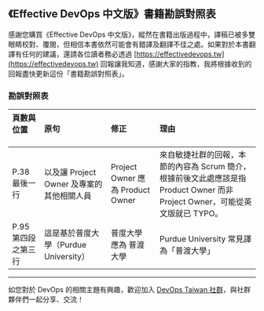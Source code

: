 ## 《Effective DevOps 中文版》書籍勘誤對照表

感謝您購買《Effective DevOps 中文版》，縱然在書籍出版過程中，譯稿已被多雙眼睛校對、覆閱，但相信本書依然可能會有錯譯及翻譯不佳之處。如果對於本書翻譯有任何的建議，還請各位讀者務必透過 [https://effectivedevops.tw](https://effectivedevops.tw) 回報讓我知道，感謝大家的指教，我將根據收到的回報盡快更新這份「書籍勘誤對照表」。


### 勘誤對照表

頁數與位置          |  原句 | 修正 | 理由
:-------------------|:---------------------------------------|:---------------------------------|:------------------------
P.38 最後一行       | 以及讓 Project Owner 及專案的其他相關人員 | Project Owner 應為 Product Owner | 來自敏捷社群的回報，本節的內容為 Scrum 簡介，根據前後文此處應該是指 Product Owner 而非 Project Owner，可能從英文版就已 TYPO。
P.95 第四段之第三行 | 這是基於普度大學（Purdue University） | 普度大學 應為 普渡大學 | Purdue University 常見譯為「普渡大學」

------

如您對於 DevOps 的相關主題有興趣，歡迎加入 [DevOps Taiwan 社群](https://devopstw.club)，與社群夥伴們一起分享、交流！

